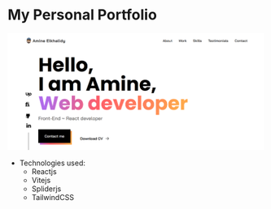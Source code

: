 # My Personal Portfolio

![Portfolio image](./src/assets/my-portfolio.png)

- Technologies used:
  - Reactjs
  - Vitejs
  - Spliderjs
  - TailwindCSS
